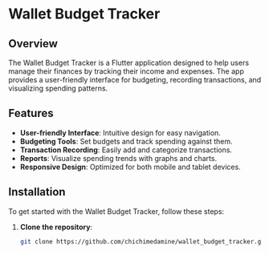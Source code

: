 # Wallet Budget Tracker

## Overview
The Wallet Budget Tracker is a Flutter application designed to help users manage their finances by tracking their income and expenses. The app provides a user-friendly interface for budgeting, recording transactions, and visualizing spending patterns.

## Features
- **User-friendly Interface**: Intuitive design for easy navigation.
- **Budgeting Tools**: Set budgets and track spending against them.
- **Transaction Recording**: Easily add and categorize transactions.
- **Reports**: Visualize spending trends with graphs and charts.
- **Responsive Design**: Optimized for both mobile and tablet devices.

## Installation

To get started with the Wallet Budget Tracker, follow these steps:

1. **Clone the repository**:
   ```bash
   git clone https://github.com/chichimedamine/wallet_budget_tracker.git
